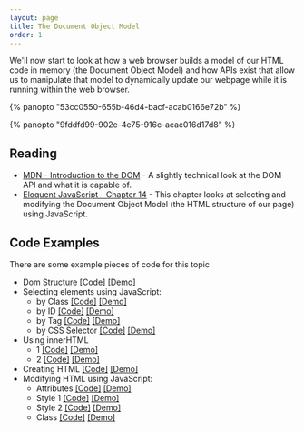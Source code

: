 ```yaml
---
layout: page
title: The Document Object Model
order: 1
---
```


We'll now start to look at how a web browser builds a model of our HTML code in memory (the Document Object Model) and how APIs exist that allow us to manipulate that model to dynamically update our webpage while it is running within the web browser.

{% panopto "53cc0550-655b-46d4-bacf-acab0166e72b" %}

{% panopto "9fddfd99-902e-4e75-916c-acac016d17d8" %}

## Reading

-   [MDN - Introduction to the DOM](https://developer.mozilla.org/en-US/docs/Web/API/Document_Object_Model/Introduction) - A slightly technical look at the DOM API and what it is capable of.
-   [Eloquent JavaScript - Chapter 14](http://eloquentjavascript.net/14_dom.html) - This chapter looks at selecting and modifying the Document Object Model (the HTML structure of our page) using JavaScript.

## Code Examples

There are some example pieces of code for this topic

-   Dom Structure [[Code]](https://github.com/martinjc/introduction-to-html-css-js/blob/main/src/examples/dom) [[Demo]](https://martinjc.github.io/introduction-to-html-css-js/examples/dom/)
-   Selecting elements using JavaScript:
    -   by Class [[Code]](https://github.com/martinjc/introduction-to-html-css-js/blob/main/src/examples/select-class) [[Demo]](https://martinjc.github.io/introduction-to-html-css-js/examples/select-class/)
    -   by ID [[Code]](https://github.com/martinjc/introduction-to-html-css-js/blob/main/src/examples/select-id) [[Demo]](https://martinjc.github.io/introduction-to-html-css-js/examples/select-id/)
    -   by Tag [[Code]](https://github.com/martinjc/introduction-to-html-css-js/blob/main/src/examples/select-tag) [[Demo]](https://martinjc.github.io/introduction-to-html-css-js/examples/select-tag/)
    -   by CSS Selector [[Code]](https://github.com/martinjc/introduction-to-html-css-js/blob/main/src/examples/select-css) [[Demo]](https://martinjc.github.io/introduction-to-html-css-js/examples/select-css/)
-   Using innerHTML
    -   1 [[Code]](https://github.com/martinjc/introduction-to-html-css-js/blob/main/src/examples/innerHTML/1) [[Demo]](https://martinjc.github.io/introduction-to-html-css-js/examples/innerHTML/1/)
    -   2 [[Code]](https://github.com/martinjc/introduction-to-html-css-js/blob/main/src/examples/innerHTML/2) [[Demo]](https://martinjc.github.io/introduction-to-html-css-js/examples/innerHTML/2/)
-   Creating HTML [[Code]](https://github.com/martinjc/introduction-to-html-css-js/blob/main/src/examples/create-html) [[Demo]](https://martinjc.github.io/introduction-to-html-css-js/examples/create-html/)
-   Modifying HTML using JavaScript:
    -   Attributes [[Code]](https://github.com/martinjc/introduction-to-html-css-js/blob/main/src/examples/modify-attributes) [[Demo]](https://martinjc.github.io/introduction-to-html-css-js/examples/modify-attributes/)
    -   Style 1 [[Code]](https://github.com/martinjc/introduction-to-html-css-js/blob/main/src/examples/modify-style/1) [[Demo]](https://martinjc.github.io/introduction-to-html-css-js/examples/modify-style/1)
    -   Style 2 [[Code]](https://github.com/martinjc/introduction-to-html-css-js/blob/main/src/examples/modify-style/2) [[Demo]](https://martinjc.github.io/introduction-to-html-css-js/examples/modify-style/2)
    -   Class [[Code]](https://github.com/martinjc/introduction-to-html-css-js/blob/main/src/examples/modify-class) [[Demo]](https://martinjc.github.io/introduction-to-html-css-js/examples/modify-class/)
